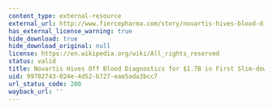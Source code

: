 ```yaml
---
content_type: external-resource
external_url: http://www.fiercepharma.com/story/novartis-hives-blood-diagnostics-17b-first-slim-down-sale/2013-11-11
has_external_license_warning: true
hide_download: true
hide_download_original: null
license: https://en.wikipedia.org/wiki/All_rights_reserved
status: valid
title: Novartis Hives Off Blood Diagnostics for $1.7B in First Slim-down Sale
uid: 99782743-024e-4d52-b727-eae5ada3bcc7
url_status_code: 200
wayback_url: ''
---
```

